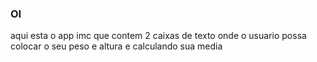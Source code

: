 <h3>OI</h3> aqui esta o app imc que contem 2 caixas de texto onde o usuario possa colocar o seu peso e altura e calculando sua media
